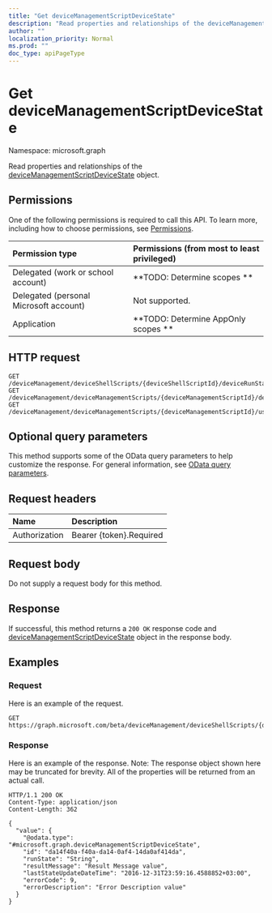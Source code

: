 ```yaml
---
title: "Get deviceManagementScriptDeviceState"
description: "Read properties and relationships of the deviceManagementScriptDeviceState object."
author: ""
localization_priority: Normal
ms.prod: ""
doc_type: apiPageType
---
```


# Get deviceManagementScriptDeviceState

Namespace: microsoft.graph

Read properties and relationships of the [deviceManagementScriptDeviceState](../resources/devicemanagementscriptdevicestate.md) object.

## Permissions
One of the following permissions is required to call this API. To learn more, including how to choose permissions, see [Permissions](/concepts/permissions-reference.md).

|Permission type|Permissions (from most to least privileged)|
|:---|:---|
|Delegated (work or school account)|**TODO: Determine scopes **|
|Delegated (personal Microsoft account)|Not supported.|
|Application|**TODO: Determine AppOnly scopes **|

## HTTP request
<!-- {
  "blockType": "ignored"
}
-->
``` http
GET /deviceManagement/deviceShellScripts/{deviceShellScriptId}/deviceRunStates/{deviceManagementScriptDeviceStateId}
GET /deviceManagement/deviceManagementScripts/{deviceManagementScriptId}/deviceRunStates/{deviceManagementScriptDeviceStateId}
GET /deviceManagement/deviceManagementScripts/{deviceManagementScriptId}/userRunStates/{deviceManagementScriptUserStateId}/deviceRunStates/{deviceManagementScriptDeviceStateId}
```

## Optional query parameters
This method supports some of the OData query parameters to help customize the response. For general information, see [OData query parameters](/graph/query-parameters).

## Request headers
|Name|Description|
|:---|:---|
|Authorization|Bearer {token}.Required|

## Request body
Do not supply a request body for this method.

## Response
If successful, this method returns a `200 OK` response code and [deviceManagementScriptDeviceState](../resources/devicemanagementscriptdevicestate.md) object in the response body.

## Examples

### Request
Here is an example of the request.
<!-- {
  "blockType": "request",
  "name": "get_devicemanagementscriptdevicestate"
}
-->
``` http
GET https://graph.microsoft.com/beta/deviceManagement/deviceShellScripts/{deviceShellScriptId}/deviceRunStates/{deviceManagementScriptDeviceStateId}
```

### Response
Here is an example of the response. Note: The response object shown here may be truncated for brevity. All of the properties will be returned from an actual call.
<!-- {
  "blockType": "response",
  "truncated": true,
  "@odata.type": "microsoft.graph.deviceManagementScriptDeviceState"
}
-->
``` http
HTTP/1.1 200 OK
Content-Type: application/json
Content-Length: 362

{
  "value": {
    "@odata.type": "#microsoft.graph.deviceManagementScriptDeviceState",
    "id": "da14f40a-f40a-da14-0af4-14da0af414da",
    "runState": "String",
    "resultMessage": "Result Message value",
    "lastStateUpdateDateTime": "2016-12-31T23:59:16.4588852+03:00",
    "errorCode": 9,
    "errorDescription": "Error Description value"
  }
}
```

